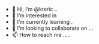 - 👋 Hi, I’m @kteric ..
- 👀 I’m interested in 
- 🌱 I’m currently learning .
- 💞️ I’m looking to collaborate on ...
- 📫 How to reach me .....

<!---
kteric/kteric is a ✨ special ✨ repository because its `README.md` (this file) appears on your GitHub profile.
You can click the Preview link to take a look at your changes.
--->
